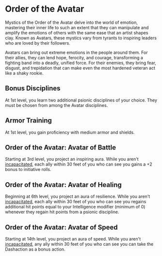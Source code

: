 # Order of the Avatar

Mystics of the Order of the Avatar delve into the world of emotion, mastering their inner life to such an extent that they can manipulate and amplify the emotions of others with the same ease that an artist shapes clay. Known as Avatars, these mystics vary from tyrants to inspiring leaders who are loved by their followers.

Avatars can bring out extreme emotions in the people around them. For their allies, they can lend hope, ferocity, and courage, transforming a fighting band into a deadly, unified force. For their enemies, they bring fear, disgust, and trepidation that can make even the most hardened veteran act like a shaky rookie.

## Bonus Disciplines

At 1st level, you learn two additional psionic disciplines of your choice. They must be chosen from among the Avatar disciplines.

## Armor Training

At 1st level, you gain proficiency with medium armor and shields.

## Order of the Avatar: Avatar of Battle

Starting at 3rd level, you project an inspiring aura. While you aren't [incapacitated](https://5etools.com/conditionsdiseases.html#incapacitated_phb), each ally within 30 feet of you who can see you gains a +2 bonus to initiative rolls.

## Order of the Avatar: Avatar of Healing

Beginning at 6th level, you project an aura of resilience. While you aren't [incapacitated](https://5etools.com/conditionsdiseases.html#incapacitated_phb), each ally within 30 feet of you who can see you regains additional hit points equal to your Intelligence modifier \(minimum of 0\) whenever they regain hit points from a psionic discipline.

## Order of the Avatar: Avatar of Speed

Starting at 14th level, you project an aura of speed. While you aren't [incapacitated](https://5etools.com/conditionsdiseases.html#incapacitated_phb), any ally within 30 feet of you who can see you can take the Dashaction as a bonus action.

